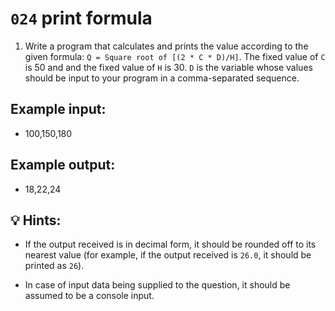 # `024` print formula

1. Write a program that calculates and prints the value according to the given formula: `Q = Square root of [(2 * C * D)/H]`. The fixed value of `C` is 50 and and the fixed value of `H` is 30. `D` is the variable whose values should be input to your program in a comma-separated sequence.

## Example input:

+ 100,150,180

## Example output:

+ 18,22,24

## 💡 Hints:

+ If the output received is in decimal form, it should be rounded off to its nearest value (for example, if the output received is `26.0`, it should be printed as `26`).

+ In case of input data being supplied to the question, it should be assumed to be a console input. 